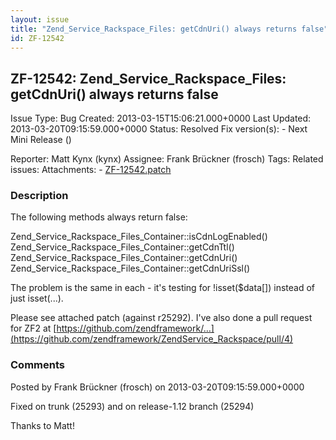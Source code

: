 ```yaml
---
layout: issue
title: "Zend_Service_Rackspace_Files: getCdnUri() always returns false"
id: ZF-12542
---
```


ZF-12542: Zend\_Service\_Rackspace\_Files: getCdnUri() always returns false
---------------------------------------------------------------------------

 Issue Type: Bug Created: 2013-03-15T15:06:21.000+0000 Last Updated: 2013-03-20T09:15:59.000+0000 Status: Resolved Fix version(s): - Next Mini Release ()
 
 Reporter:  Matt Kynx (kynx)  Assignee:  Frank Brückner (frosch)  Tags: 
 Related issues: 
 Attachments: - [ZF-12542.patch](/issues/secure/attachment/15420/ZF-12542.patch)
 
### Description

The following methods always return false:

Zend\_Service\_Rackspace\_Files\_Container::isCdnLogEnabled() Zend\_Service\_Rackspace\_Files\_Container::getCdnTtl() Zend\_Service\_Rackspace\_Files\_Container::getCdnUri() Zend\_Service\_Rackspace\_Files\_Container::getCdnUriSsl()

The problem is the same in each - it's testing for !isset($data[]) instead of just isset(...).

Please see attached patch (against r25292). I've also done a pull request for ZF2 at [https://github.com/zendframework/…](https://github.com/zendframework/ZendService_Rackspace/pull/4)

 

 

### Comments

Posted by Frank Brückner (frosch) on 2013-03-20T09:15:59.000+0000

Fixed on trunk (25293) and on release-1.12 branch (25294)

Thanks to Matt!

 

 